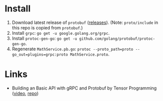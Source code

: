 # Install
1. Download latest release of `protobuf` ([releases](https://github.com/protocolbuffers/protobuf/releases)). (Note: `proto/include` in this repo is copied from `protobuf`.)
2. Install `grpc`: `go get -u google.golang.org/grpc`.
3. Install `protoc-gen-go`: `go get -u github.com/golang/protobuf/protoc-gen-go`.
4. Regenerate `MathService.pb.go`: `protoc --proto_path=proto --go_out=plugins=grpc:proto MathService.proto`.

# Links
- Building an Basic API with gRPC and Protobuf by Tensor Programming ([video](https://www.youtube.com/watch?v=Y92WWaZJl24), [repo](https://github.com/tensor-programming/grpc_tutorial))
